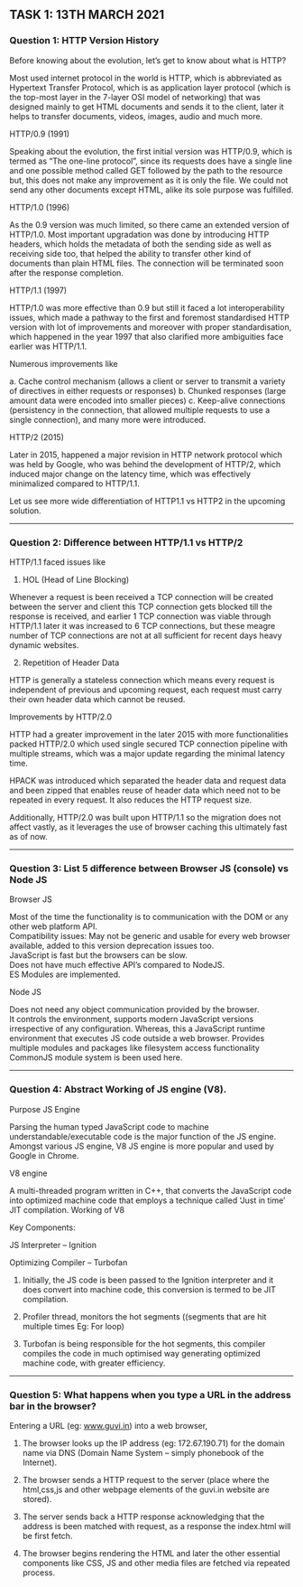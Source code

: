 ## TASK 1: 13TH MARCH 2021

### Question 1: HTTP Version History

Before knowing about the evolution, let’s get to know about what is HTTP?

Most used internet protocol in the world is HTTP, which is abbreviated as Hypertext Transfer Protocol, which is as application layer protocol (which is the top-most layer in the 7-layer OSI model of networking) that was designed mainly to get HTML documents and sends it to the client, later it helps to transfer documents, videos, images, audio and much more.

HTTP/0.9 (1991)

Speaking about the evolution, the first initial version was HTTP/0.9, which is termed as “The one-line protocol”, since its requests does have a single line and one possible method called GET followed by the path to the resource but, this does not make any improvement as it is only the file. We could not send any other documents except HTML, alike its sole purpose was fulfilled.

HTTP/1.0 (1996)

As the 0.9 version was much limited, so there came an extended version of HTTP/1.0. Most important upgradation was done by introducing HTTP headers, which holds the metadata of both the sending side as well as receiving side too, that helped the ability to transfer other kind of documents than plain HTML files. The connection will be terminated soon after the response completion.

HTTP/1.1 (1997)

HTTP/1.0 was more effective than 0.9 but still it faced a lot interoperability issues, which made a pathway to the first and foremost standardised HTTP version with lot of improvements and moreover with proper standardisation, which happened in the year 1997 that also clarified more ambiguities face earlier was HTTP/1.1.

Numerous improvements like

a.	Cache control mechanism (allows a client or server to transmit a variety of directives in either requests or responses)
b.	Chunked responses (large amount data were encoded into smaller pieces)
c.	Keep-alive connections (persistency in the connection, that allowed multiple requests to use a single connection), and many more were introduced.

HTTP/2 (2015)

Later in 2015, happened a major revision in HTTP network protocol which was held by Google, who was behind the development of HTTP/2, which induced major change on the latency time, which was effectively minimalized compared to HTTP/1.1.

Let us see more wide differentiation of HTTP1.1 vs HTTP2 in the upcoming solution.
<hr>

### Question 2: Difference between HTTP/1.1 vs HTTP/2

HTTP/1.1 faced issues like

1.	HOL (Head of Line Blocking)

Whenever a request is been received a TCP connection will be created between the server and client this TCP connection gets blocked till the response is received, and earlier 1 TCP connection was viable through HTTP/1.1 later it was increased to 6 TCP connections, but these meagre number of TCP connections are not at all sufficient for recent days heavy dynamic websites.

2.	Repetition of Header Data

HTTP is generally a stateless connection which means every request is independent of previous and upcoming request, each request must carry their own header data which cannot be reused.

Improvements by HTTP/2.0

HTTP had a greater improvement in the later 2015 with more functionalities packed HTTP/2.0 which used single secured TCP connection pipeline with multiple streams, which was a major update regarding the minimal latency time.

HPACK was introduced which separated the header data and request data and been zipped that enables reuse of header data which need not to be repeated in every request.
It also reduces the HTTP request size.

Additionally, HTTP/2.0 was built upon HTTP/1.1 so the migration does not affect vastly, as it leverages the use of browser caching this ultimately fast as of now.
<hr>

### Question 3: List 5 difference between Browser JS (console) vs Node JS

Browser JS				
	
Most of the time the functionality is to communication with the DOM or any other web platform API.	
Compatibility issues: May not be generic and usable for every web browser available, added to this version deprecation issues too.	
JavaScript is fast but the browsers can be slow.	
Does not have much effective API’s compared to NodeJS.	
ES Modules are implemented.	

Node JS

Does not need any object communication provided by the browser.		
It controls the environment, supports modern JavaScript versions irrespective of any configuration.
Whereas, this a JavaScript runtime environment that executes JS code outside a web browser.
Provides multiple modules and packages like filesystem access functionality
CommonJS module system is been used here.
<hr>

### Question 4: Abstract Working of JS engine (V8).

Purpose JS Engine

Parsing the human typed JavaScript code to machine understandable/executable code is the major function of the JS engine. Amongst various JS engine, V8 JS engine is more popular and used by Google in Chrome.

V8 engine

A multi-threaded program written in C++, that converts the JavaScript code into optimized machine code that employs a technique called ‘Just in time’ JIT compilation. Working of V8

Key Components:

JS Interpreter – Ignition

Optimizing Compiler – Turbofan

1.	Initially, the JS code is been passed to the Ignition interpreter and it does convert into machine code, this conversion is termed to be JIT compilation.

2.	Profiler thread, monitors the hot segments ((segments that are hit multiple times Eg: For loop)

3.	Turbofan is being responsible for the hot segments, this compiler compiles the code in much optimised way generating optimized machine code, with greater efficiency.
<hr>

### Question 5: What happens when you type a URL in the address bar in the browser?

Entering a URL (eg: www.guvi.in) into a web browser,

1.	The browser looks up the IP address (eg: 172.67.190.71) for the domain name via DNS (Domain Name System – simply phonebook of the Internet).

2.	The browser sends a HTTP request to the server (place where the html,css,js and other webpage elements of the guvi.in website are stored).

3.	The server sends back a HTTP response acknowledging that the address is been matched with request, as a response the index.html will be first fetch.

4.	The browser begins rendering the HTML and later the other essential components like CSS, JS and other media files are fetched via repeated process.
